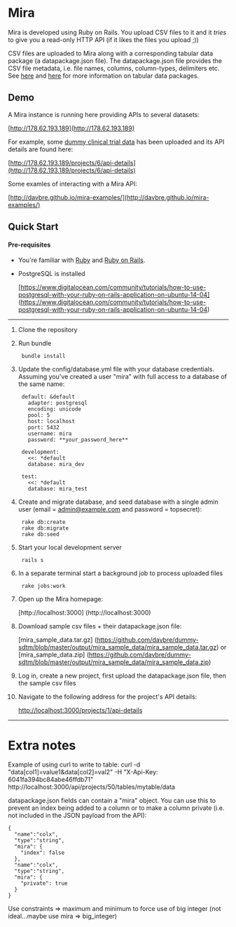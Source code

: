 

# Mira

Mira is developed using Ruby on Rails. You upload CSV files to it and it *tries* to give you a read-only HTTP API (if it likes the files you upload ;))

CSV files are uploaded to Mira along with a corresponding tabular data package (a datapackage.json file). The datapackage.json file provides the CSV file metadata, i.e. file names, columns, column-types, delimiters etc. See [here](http://data.okfn.org/doc/tabular-data-package) and [here](http://dataprotocols.org/tabular-data-package/) for more information on tabular data packages.

## Demo

A Mira instance is running here providing APIs to several datasets:

[http://178.62.193.189](http://178.62.193.189)

For example, some [dummy clinical trial data](https://github.com/davbre/dummy-sdtm/tree/master/output/mira_sample_data) has been uploaded and its API details are found here:

[http://178.62.193.189/projects/6/api-details](http://178.62.193.189/projects/6/api-details)

Some examles of interacting with a Mira API:

[http://davbre.github.io/mira-examples/](http://davbre.github.io/mira-examples/)


## Quick Start

#### Pre-requisites
- You're familiar with [Ruby](https://www.ruby-lang.org/en/) and [Ruby on Rails](http://rubyonrails.org/).

- PostgreSQL is installed

  [https://www.digitalocean.com/community/tutorials/how-to-use-postgresql-with-your-ruby-on-rails-application-on-ubuntu-14-04] (https://www.digitalocean.com/community/tutorials/how-to-use-postgresql-with-your-ruby-on-rails-application-on-ubuntu-14-04)


---

1. Clone the repository

2. Run bundle

        bundle install

3. Update the config/database.yml file with your database credentials. Assuming you've created a user "mira" with full access to a database of the same name:

        default: &default
          adapter: postgresql
          encoding: unicode
          pool: 5
          host: localhost
          port: 5432
          username: mira
          password: **your_password_here**

        development:
          <<: *default
          database: mira_dev

        test:
          <<: *default
          database: mira_test

4. Create and migrate database, and seed database with a single admin user (email = admin@example.com and password = topsecret):

        rake db:create
        rake db:migrate
        rake db:seed

5. Start your local development server

        rails s

6. In a separate terminal start a background job to process uploaded files

        rake jobs:work

7. Open up the Mira homepage:

    [http://localhost:3000] (http://localhost:3000)

8. Download sample csv files + their datapackage.json file:

    [mira_sample_data.tar.gz] (https://github.com/davbre/dummy-sdtm/blob/master/output/mira_sample_data/mira_sample_data.tar.gz)
    or
    [mira_sample_data.zip] (https://github.com/davbre/dummy-sdtm/blob/master/output/mira_sample_data/mira_sample_data.zip)

9. Log in, create a new project, first upload the datapackage.json file, then the sample csv files

10. Navigate to the following address for the project's API details:

    [http://localhost:3000/projects/1/api-details](http://localhost:3000/projects/1/api-details)



---
# Extra notes
Example of using curl to write to table:
curl -d "data[col1]=value1&data[col2]=val2" -H "X-Api-Key: 6041fa394bc84abe46ffdb71" http://localhost:3000/api/projects/50/tables/mytable/data

datapackage.json fields can contain a "mira" object. You can use this to prevent an index being added to a column or
to make a column private (i.e. not included in the JSON payload from the API):

    {
      "name":"colx",
      "type":"string",
      "mira": {
        "index": false
      },
      "name":"colx",
      "type":"string",
      "mira": {
        "private": true
      }      
    }

Use constraints => maximum and minimum to force use of big integer (not ideal...maybe use mira => big_integer)

